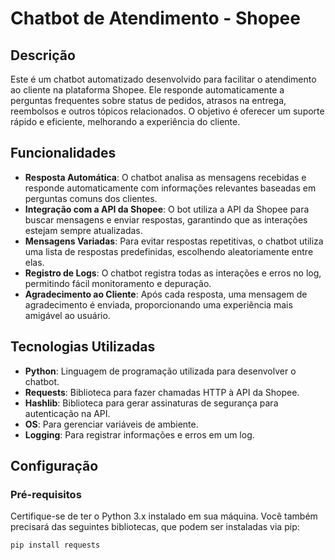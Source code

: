 # Chatbot de Atendimento - Shopee

## Descrição

Este é um chatbot automatizado desenvolvido para facilitar o atendimento ao cliente na plataforma Shopee. Ele responde automaticamente a perguntas frequentes sobre status de pedidos, atrasos na entrega, reembolsos e outros tópicos relacionados. O objetivo é oferecer um suporte rápido e eficiente, melhorando a experiência do cliente.

## Funcionalidades

- **Resposta Automática**: O chatbot analisa as mensagens recebidas e responde automaticamente com informações relevantes baseadas em perguntas comuns dos clientes.
- **Integração com a API da Shopee**: O bot utiliza a API da Shopee para buscar mensagens e enviar respostas, garantindo que as interações estejam sempre atualizadas.
- **Mensagens Variadas**: Para evitar respostas repetitivas, o chatbot utiliza uma lista de respostas predefinidas, escolhendo aleatoriamente entre elas.
- **Registro de Logs**: O chatbot registra todas as interações e erros no log, permitindo fácil monitoramento e depuração.
- **Agradecimento ao Cliente**: Após cada resposta, uma mensagem de agradecimento é enviada, proporcionando uma experiência mais amigável ao usuário.

## Tecnologias Utilizadas

- **Python**: Linguagem de programação utilizada para desenvolver o chatbot.
- **Requests**: Biblioteca para fazer chamadas HTTP à API da Shopee.
- **Hashlib**: Biblioteca para gerar assinaturas de segurança para autenticação na API.
- **OS**: Para gerenciar variáveis de ambiente.
- **Logging**: Para registrar informações e erros em um log.

## Configuração

### Pré-requisitos

Certifique-se de ter o Python 3.x instalado em sua máquina. Você também precisará das seguintes bibliotecas, que podem ser instaladas via pip:

```bash
pip install requests

